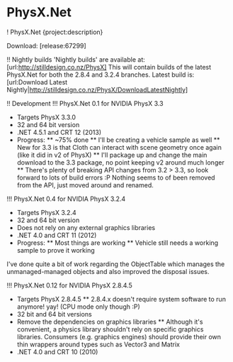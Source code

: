 PhysX.Net
=========
! PhysX.Net
{project:description}

Download: [release:67299]

!! Nightly builds
'Nightly builds' are available at: [url:http://stilldesign.co.nz/PhysX]
This will contain builds of the latest PhysX.Net for both the 2.8.4 and 3.2.4 branches.
Latest build is: [url:Download Latest Nightly|http://stilldesign.co.nz/PhysX/DownloadLatestNightly]

!! Development
!!! PhysX.Net 0.1 for NVIDIA PhysX 3.3
* Targets PhysX 3.3.0
* 32 and 64 bit version
* .NET 4.5.1 and CRT 12 (2013)
* Progress:
** ~75% done
** I'll be creating a vehicle sample as well
** New for 3.3 is that Cloth can interact with scene geometry once again (like it did in v2 of PhysX)
** I'll package up and change the main download to the 3.3 package, no point keeping v2 around much longer
** There's plenty of breaking API changes from 3.2 > 3.3, so look forward to lots of build errors :P Nothing seems to of been removed from the API, just moved around and renamed.

!!! PhysX.Net 0.4 for NVIDIA PhysX 3.2.4
* Targets PhysX 3.2.4
* 32 and 64 bit version
* Does not rely on any external graphics libraries
* .NET 4.0 and CRT 11 (2012)
* Progress:
** Most things are working
** Vehicle still needs a working sample to prove it working

I've done quite a bit of work regarding the ObjectTable which manages the unmanaged-managed objects and also improved the disposal issues.

!!! PhysX.Net 0.12 for NVIDIA PhysX 2.8.4.5
* Targets PhysX 2.8.4.5
** 2.8.4.x doesn't require system software to run anymore! yay! (CPU mode only though :P)
* 32 bit and 64 bit versions
* Remove the dependencies on graphics libraries
** Although it's convenient, a physics library shouldn't rely on specific graphics libraries. Consumers (e.g. graphics engines) should provide their own thin wrappers around types such as Vector3 and Matrix
* .NET 4.0 and CRT 10 (2010)
